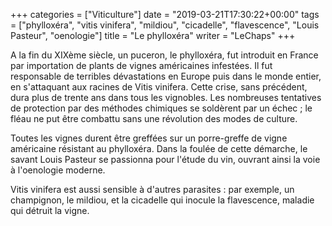 +++
categories = ["Viticulture"]
date = "2019-03-21T17:30:22+00:00"
tags = ["phylloxéra", "vitis vinifera", "mildiou", "cicadelle", "flavescence", "Louis Pasteur", "oenologie"]
title = "Le phylloxéra"
writer = "LeChaps"
+++

A la fin du XIXème siècle, un puceron, le phylloxéra, fut introduit en France par importation de plants de vignes américaines infestées. Il fut responsable de terribles dévastations en Europe puis dans le monde entier, en s'attaquant aux racines de Vitis vinifera. Cette crise, sans précédent, dura plus de trente ans dans tous les vignobles. Les nombreuses tentatives de protection par des méthodes chimiques se soldèrent par un échec ; le fléau ne put être combattu sans une révolution des modes de culture.  

Toutes les vignes durent être greffées sur un porre-greffe de vigne américaine résistant au phylloxéra. Dans la foulée de cette démarche, le savant Louis Pasteur se passionna pour l'étude du vin, ouvrant ainsi la voie à l'oenologie moderne.  

Vitis vinifera est aussi sensible à d'autres parasites : par exemple, un champignon, le mildiou, et la cicadelle qui inocule la flavescence, maladie qui détruit la vigne.